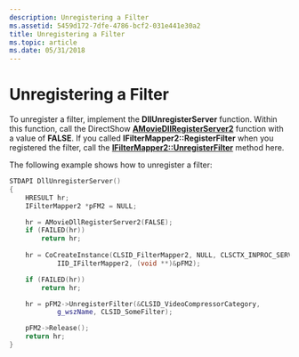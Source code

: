 ```yaml
---
description: Unregistering a Filter
ms.assetid: 5459d172-7dfe-4786-bcf2-031e441e30a2
title: Unregistering a Filter
ms.topic: article
ms.date: 05/31/2018
---
```


# Unregistering a Filter

To unregister a filter, implement the **DllUnregisterServer** function. Within this function, call the DirectShow [**AMovieDllRegisterServer2**](amoviedllregisterserver2.md) function with a value of **FALSE**. If you called **IFilterMapper2::RegisterFilter** when you registered the filter, call the [**IFilterMapper2::UnregisterFilter**](/windows/desktop/api/Strmif/nf-strmif-ifiltermapper2-unregisterfilter) method here.

The following example shows how to unregister a filter:


```C++
STDAPI DllUnregisterServer()
{
    HRESULT hr;
    IFilterMapper2 *pFM2 = NULL;

    hr = AMovieDllRegisterServer2(FALSE);
    if (FAILED(hr))
        return hr;
 
    hr = CoCreateInstance(CLSID_FilterMapper2, NULL, CLSCTX_INPROC_SERVER,
            IID_IFilterMapper2, (void **)&pFM2);

    if (FAILED(hr))
        return hr;

    hr = pFM2->UnregisterFilter(&CLSID_VideoCompressorCategory, 
            g_wszName, CLSID_SomeFilter);

    pFM2->Release();
    return hr;
}
```



 

 



